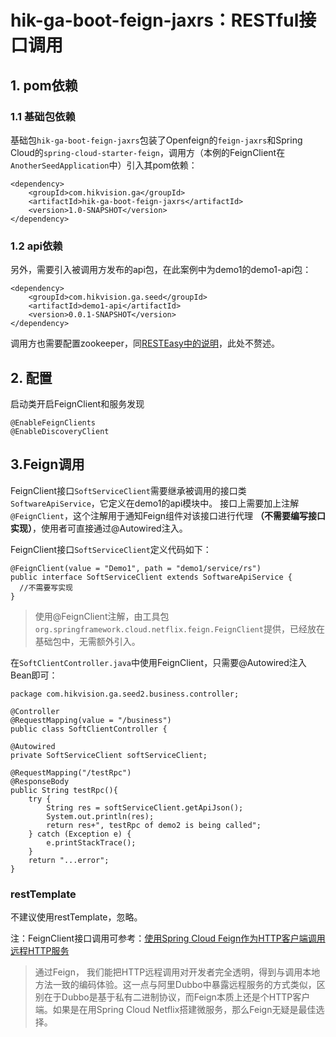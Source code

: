 # hik-ga-boot-feign-jaxrs：RESTful接口调用

## 1. pom依赖

### 1.1 基础包依赖
基础包`hik-ga-boot-feign-jaxrs`包装了Openfeign的`feign-jaxrs`和Spring Cloud的`spring-cloud-starter-feign`，调用方（本例的FeignClient在`AnotherSeedApplication`中）引入其pom依赖：

	<dependency>
	    <groupId>com.hikvision.ga</groupId>
	    <artifactId>hik-ga-boot-feign-jaxrs</artifactId>
	    <version>1.0-SNAPSHOT</version>
	</dependency>

### 1.2 api依赖
另外，需要引入被调用方发布的api包，在此案例中为demo1的demo1-api包：

	<dependency>
		<groupId>com.hikvision.ga.seed</groupId>
		<artifactId>demo1-api</artifactId>
		<version>0.0.1-SNAPSHOT</version>
	</dependency>

调用方也需要配置zookeeper，同[RESTEasy中的说明](resteasy)，此处不赘述。

## 2. 配置

启动类开启FeignClient和服务发现

	@EnableFeignClients
	@EnableDiscoveryClient


## 3.Feign调用

FeignClient接口`SoftServiceClient`需要继承被调用的接口类`SoftwareApiService`，它定义在demo1的api模块中。
接口上需要加上注解`@FeignClient`，这个注解用于通知Feign组件对该接口进行代理 **（不需要编写接口实现）**，使用者可直接通过@Autowired注入。

FeignClient接口`SoftServiceClient`定义代码如下：

	@FeignClient(value = "Demo1", path = "demo1/service/rs")
	public interface SoftServiceClient extends SoftwareApiService {
	  //不需要写实现
	}

> 使用@FeignClient注解，由工具包`org.springframework.cloud.netflix.feign.FeignClient`提供，已经放在基础包中，无需额外引入。

在`SoftClientController.java`中使用FeignClient，只需要@Autowired注入Bean即可：

	package com.hikvision.ga.seed2.business.controller;

	@Controller
	@RequestMapping(value = "/business")
	public class SoftClientController {
	
    @Autowired
    private SoftServiceClient softServiceClient;
    
    @RequestMapping("/testRpc")
    @ResponseBody
    public String testRpc(){
		try {
			String res = softServiceClient.getApiJson();
	        System.out.println(res);
	        return res+", testRpc of demo2 is being called";
		} catch (Exception e) {
			e.printStackTrace();
		}
	    return "...error";
    }


### restTemplate
不建议使用restTemplate，忽略。

注：FeignClient接口调用可参考：[使用Spring Cloud Feign作为HTTP客户端调用远程HTTP服务](http://blog.csdn.net/neosmith/article/details/52449921)

> 通过Feign， 我们能把HTTP远程调用对开发者完全透明，得到与调用本地方法一致的编码体验。这一点与阿里Dubbo中暴露远程服务的方式类似，区别在于Dubbo是基于私有二进制协议，而Feign本质上还是个HTTP客户端。如果是在用Spring Cloud Netflix搭建微服务，那么Feign无疑是最佳选择。
